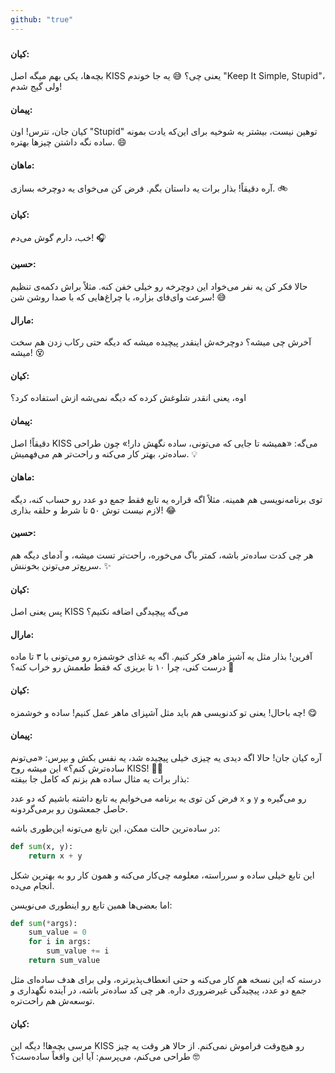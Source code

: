 ```yaml
---
github: "true"
---
```


### 

#### کیان:

بچه‌ها، یکی بهم میگه اصل KISS یعنی چی؟ 😅 یه جا خوندم "Keep It Simple, Stupid"، ولی گیج شدم!

#### پیمان:

کیان جان، نترس! اون "Stupid" توهین نیست، بیشتر یه شوخیه برای این‌که یادت بمونه ساده نگه داشتن چیزها بهتره. 😄

#### ماهان:

آره دقیقاً! بذار برات یه داستان بگم. فرض کن می‌خوای یه دوچرخه بسازی. 🚲

#### کیان:

خب، دارم گوش می‌دم! 🎧

#### حسین:

حالا فکر کن یه نفر می‌خواد این دوچرخه رو خیلی خفن کنه. مثلاً براش دکمه‌ی تنظیم سرعت وای‌فای بزاره، یا چراغ‌هایی که با صدا روشن شن! 😅

#### مارال:

آخرش چی میشه؟ دوچرخه‌ش اینقدر پیچیده میشه که دیگه حتی رکاب زدن هم سخت میشه! 😵

#### کیان:

اوه، یعنی انقدر شلوغش کرده که دیگه نمی‌شه ازش استفاده کرد؟

#### پیمان:

دقیقاً! اصل KISS می‌گه: «همیشه تا جایی که می‌تونی، ساده نگهش دار!» چون طراحی ساده‌تر، بهتر کار می‌کنه و راحت‌تر هم می‌فهمیش. 💡

#### ماهان:

توی برنامه‌نویسی هم همینه. مثلاً اگه قراره یه تابع فقط جمع دو عدد رو حساب کنه، دیگه لازم نیست توش ۵۰ تا شرط و حلقه بذاری! 😂

#### حسین:

هر چی کدت ساده‌تر باشه، کمتر باگ می‌خوره، راحت‌تر تست میشه، و آدمای دیگه هم سریع‌تر می‌تونن بخوننش. ✨

#### کیان:

پس یعنی اصل KISS می‌گه پیچیدگی اضافه نکنیم؟

#### مارال:

آفرین! بذار مثل یه آشپز ماهر فکر کنیم. اگه یه غذای خوشمزه رو می‌تونی با ۳ تا ماده درست کنی، چرا ۱۰ تا بریزی که فقط طعمش رو خراب کنه؟ 🍳

#### کیان:

چه باحال! یعنی تو کدنویسی هم باید مثل آشپزای ماهر عمل کنیم! ساده و خوشمزه! 😋

#### پیمان:


آره کیان جان! حالا اگه دیدی یه چیزی خیلی پیچیده شد، یه نفس بکش و بپرس: «می‌تونم ساده‌ترش کنم؟» این میشه روح KISS! 🧘‍♂️  
بذار برات یه مثال ساده هم بزنم که کامل جا بیفته:

فرض کن توی یه برنامه می‌خوایم یه تابع داشته باشیم که دو عدد `x` و `y` رو می‌گیره و حاصل جمعشون رو برمی‌گردونه.

در ساده‌ترین حالت ممکن، این تابع می‌تونه این‌طوری باشه:

<div dir="ltr">

```python
def sum(x, y):
    return x + y
```

</div>

این تابع خیلی ساده و سرراسته، معلومه چی‌کار می‌کنه و همون کار رو به بهترین شکل انجام می‌ده.

اما بعضی‌ها همین تابع رو اینطوری می‌نویسن:

<div dir="ltr">


```python
def sum(*args):
    sum_value = 0
    for i in args:
        sum_value += i 
    return sum_value
```

</div>
درسته که این نسخه هم کار می‌کنه و حتی انعطاف‌پذیرتره، ولی برای هدف ساده‌ای مثل جمع دو عدد، پیچیدگی غیرضروری داره.
هر چی کد ساده‌تر باشه، در آینده نگهداری و توسعه‌ش هم راحت‌تره.



#### کیان:

مرسی بچه‌ها! دیگه این KISS رو هیچ‌وقت فراموش نمی‌کنم. از حالا هر وقت یه چیز طراحی می‌کنم، می‌پرسم: آیا این واقعاً ساده‌ست؟ 🤓

